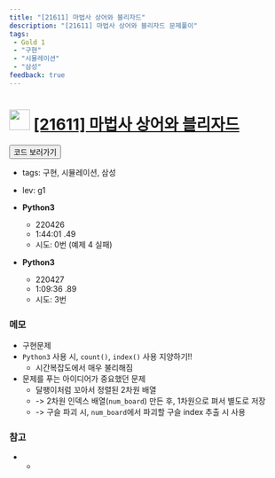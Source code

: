 ```yaml
---
title: "[21611] 마법사 상어와 블리자드"
description: "[21611] 마법사 상어와 블리자드 문제풀이"
tags: 
 - Gold 1
 - "구현"
 - "시뮬레이션"
 - "삼성"
feedback: true
---
```

<h1><img src="https://doky.space/assets/icpclev/g1.svg" height="37px"> <a href="http://icpc.me/21611" target="_blank">[21611] 마법사 상어와 블리자드</a></h1>

<a href="https://github.com/DokySp/acmicpc-practice/tree/master/21611"><button class="btn btn-info">코드 보러가기</button></a>

- tags: 구현, 시뮬레이션, 삼성
- lev: g1

- **Python3**
  - 220426
  - 1:44:01 .49
  - 시도: 0번 (예제 4 실패)

- **Python3**
  - 220427
  - 1:09:36 .89
  - 시도: 3번
### 메모
 - 구현문제
 - `Python3` 사용 시, `count()`, `index()` 사용 지양하기!!
    - 시간복잡도에서 매우 불리해짐
 - 문제를 푸는 아이디어가 중요했던 문제
    - 달팽이처럼 꼬아서 정렬된 2차원 배열
    - -> 2차원 인덱스 배열(`num_board`) 만든 후, 1차원으로 펴서 별도로 저장
    - -> 구슬 파괴 시, `num_board`에서 파괴할 구슬 index 추출 시 사용
### 참고
 - -
